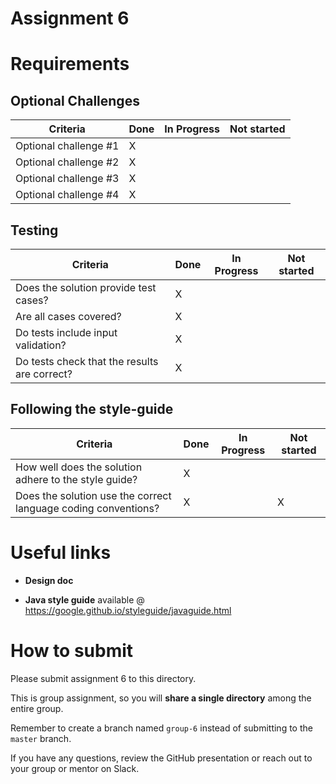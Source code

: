 # Assignment 6

# Requirements

## Optional Challenges
| Criteria  | Done  |  In Progress |   Not started | 
|---|---|---|---|
|  Optional challenge #1 |  X | | |
|  Optional challenge #2 | X | | |
|  Optional challenge #3 | X  | |  |
|  Optional challenge #4 | X  | |  |


## Testing
| Criteria  |  Done  |  In Progress |   Not started | 
|---|---|---|---|
|  Does the solution provide test cases? |  X | |  |
|  Are all cases covered? |   X| |  |
|  Do tests include input validation? | X | |  |
|  Do tests check that the results are correct? | X  | |  |


## Following the style-guide
| Criteria  | Done  |  In Progress |   Not started | 
|---|---|---|---|
|  How well does the solution adhere to the style guide? |X  | |  |
|  Does the solution use the correct language coding conventions? | X | | X |


# Useful links

- **Design doc**

- **Java style guide** available @ https://google.github.io/styleguide/javaguide.html 

# How to submit

Please submit assignment 6 to this directory.

This is group assignment, so you will **share a single directory**
among the entire group.

Remember to create a branch named `group-6` instead of submitting
to the `master` branch.

If you have any questions, review the GitHub presentation or reach
out to your group or mentor on Slack.
